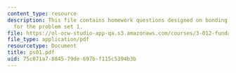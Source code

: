 ```yaml
---
content_type: resource
description: This file contains homework questions designed on bonding and thermodynamics
  for the problem set 1.
file: https://ol-ocw-studio-app-qa.s3.amazonaws.com/courses/3-012-fundamentals-of-materials-science-fall-2005/75c071a7884579de697bf115c5394b3b_ps01.pdf
file_type: application/pdf
resourcetype: Document
title: ps01.pdf
uid: 75c071a7-8845-79de-697b-f115c5394b3b
---
```

